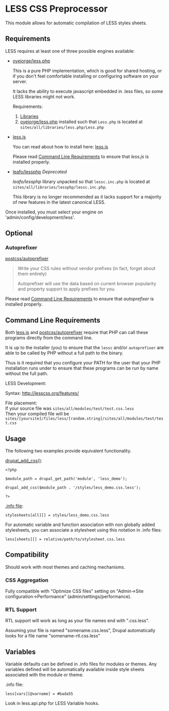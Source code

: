 
LESS CSS Preprocessor
=====================

This module allows for automatic compilation of LESS styles sheets.

Requirements
------------

LESS requires at least one of three possible engines available:

[oyejorge/less.php]: http://lessphp.gpeasy.com/
[less.js]: http://lesscss.org/usage/#command-line-usage
[leafo/lessphp]: http://leafo.net/lessphp/

[Command Line Requirements]: #command

 -  [oyejorge/less.php]
    
    This is a pure PHP implementation, which is good for shared hosting, or if you don't feel comfortable
    installing or configuring software on your server.
    
    It lacks the ability to execute javascript embedded in .less files, so some LESS libraries might not work.
    
    Requirements:
    
    1. [Libraries](https://drupal.org/project/libraries)
    2. [oyejorge/less.php] installed such that `Less.php` is located at `sites/all/libraries/less.php/Less.php`

 -  [less.js]
    
    You can read about how to install here: [less.js]
    
    Please read [Command Line Requirements] to ensure that *less.js* is installed properly.

 - [leafo/lessphp] *Deprecated*
    
    *leafo/lessphp* library unpacked so that `lessc.inc.php` is located at `sites/all/libraries/lessphp/lessc.inc.php`.
    
    This library is no longer recommended as it lacks support for a majority of new features in the latest canonical LESS.

Once installed, you must select your engine on 'admin/config/development/less'.

Optional
--------

### Autoprefixer

[postcss/autoprefixer]: https://github.com/postcss/autoprefixer

[postcss/autoprefixer]
> Write your CSS rules without vendor prefixes (in fact, forget about them entirely)
> 
> Autoprefixer will use the data based on current browser popularity and property support to apply prefixes for you.

Please read [Command Line Requirements] to ensure that *autoprefixer* is installed properly.

<a name="command"></a>
Command Line Requirements
-------------------------

Both [less.js] and [postcss/autoprefixer] require that PHP can call these programs directly from the command line.

It is up to the installer (you) to ensure that the `lessc` and/or `autoprefixer` are able to be called by PHP without a full path to the binary.

Thus is it required that you configure your PATH for the user that your PHP installation runs under to ensure that these programs can be run by name without the full path.


LESS Development:

Syntax: http://lesscss.org/features/



File placement:  
If your source file was `sites/all/modules/test/test.css.less`  
Then your compiled file will be `sites/[yoursite]/files/less/[random.string]/sites/all/modules/test/test.css`  

Usage
-----

The following two examples provide equivalent functionality.

[drupal_add_css()]:

    <?php
    
    $module_path = drupal_get_path('module', 'less_demo');
    
    drupal_add_css($module_path . '/styles/less_demo.css.less');
    
    ?>

[drupal_add_css()]: https://api.drupal.org/api/drupal/includes%21common.inc/function/drupal_add_css/7

[.info file]:

    stylesheets[all][] = styles/less_demo.css.less
    
[.info file]: https://www.drupal.org/node/542202

For automatic variable and function association with non globally added
stylesheets, you can associate a stylesheet using this notation in .info files:

    less[sheets][] = relative/path/to/stylesheet.css.less


Compatibility
-------------

Should work with most themes and caching mechanisms.


### CSS Aggregation

Fully compatible with "Optimize CSS files" setting on "Admin->Site configuration->Performance" (admin/settings/performance).


### RTL Support

RTL support will work as long as your file names end with ".css.less".

Assuming your file is named "somename.css.less", Drupal automatically looks for a file name "somename-rtl.css.less"

Variables
---------

Variable defaults can be defined in .info files for modules or themes. Any variables defined will be automatically available inside style sheets associated with the module or theme.

.info file:

    less[vars][@varname] = #bada55

Look in less.api.php for LESS Variable hooks.
